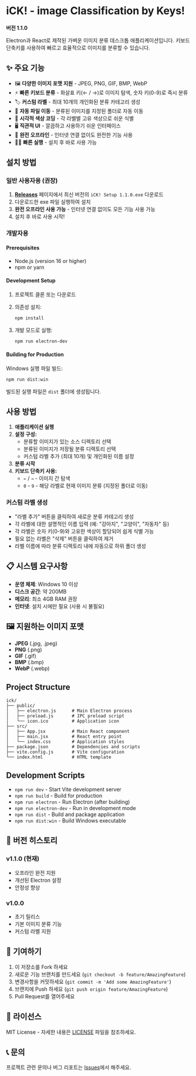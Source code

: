 # iCK! - image Classification by Keys!

**버전 1.1.0**

Electron과 React로 제작된 가벼운 이미지 분류 데스크톱 애플리케이션입니다.
키보드 단축키를 사용하여 빠르고 효율적으로 이미지를 분류할 수 있습니다.

## ✨ 주요 기능

- 🖼️ **다양한 이미지 포맷 지원** - JPEG, PNG, GIF, BMP, WebP
- ⚡ **빠른 키보드 분류** - 화살표 키(← / →)로 이미지 탐색, 숫자 키(0-9)로 즉시 분류
- 🏷️ **커스텀 라벨** - 최대 10개의 개인화된 분류 카테고리 생성
- 📁 **자동 파일 이동** - 분류된 이미지를 지정된 폴더로 자동 이동
- 🎨 **시각적 색상 코딩** - 각 라벨별 고유 색상으로 쉬운 식별
- 🖥️ **직관적 UI** - 깔끔하고 사용하기 쉬운 인터페이스
- 📱 **완전 오프라인** - 인터넷 연결 없이도 완전한 기능 사용
- 🏃‍♂️ **빠른 실행** - 설치 후 바로 사용 가능

## 설치 방법

### 일반 사용자용 (권장)

1. **[Releases](https://github.com/your-repo/ick/releases)** 페이지에서 최신 버전의 `iCK! Setup 1.1.0.exe` 다운로드
2. 다운로드한 exe 파일 실행하여 설치
3. **완전 오프라인 사용 가능** - 인터넷 연결 없이도 모든 기능 사용 가능
4. 설치 후 바로 사용 시작!

### 개발자용

#### Prerequisites

- Node.js (version 16 or higher)
- npm or yarn

#### Development Setup

1. 프로젝트 클론 또는 다운로드
2. 의존성 설치:
   ```bash
   npm install
   ```

3. 개발 모드로 실행:
   ```bash
   npm run electron-dev
   ```

#### Building for Production

Windows 실행 파일 빌드:

```bash
npm run dist:win
```

빌드된 실행 파일은 `dist` 폴더에 생성됩니다.

## 사용 방법

1. **애플리케이션 실행**
2. **설정 구성:**
   - 분류할 이미지가 있는 소스 디렉토리 선택
   - 분류된 이미지가 저장될 분류 디렉토리 선택
   - 커스텀 라벨 추가 (최대 10개) 및 개인화된 이름 설정
3. **분류 시작**
4. **키보드 단축키 사용:**
   - `←` / `→` - 이미지 간 탐색
   - `0` - `9` - 해당 라벨로 현재 이미지 분류 (지정된 폴더로 이동)

### 커스텀 라벨 생성

- "라벨 추가" 버튼을 클릭하여 새로운 분류 카테고리 생성
- 각 라벨에 대한 설명적인 이름 입력 (예: "강아지", "고양이", "자동차" 등)
- 각 라벨은 숫자 키(0-9)와 고유한 색상이 할당되어 쉽게 식별 가능
- 필요 없는 라벨은 "삭제" 버튼을 클릭하여 제거
- 라벨 이름에 따라 분류 디렉토리 내에 자동으로 하위 폴더 생성

## 📋 시스템 요구사항

- **운영 체제**: Windows 10 이상
- **디스크 공간**: 약 200MB
- **메모리**: 최소 4GB RAM 권장
- **인터넷**: 설치 시에만 필요 (사용 시 불필요)

## 🖼️ 지원하는 이미지 포맷

- **JPEG** (.jpg, .jpeg)
- **PNG** (.png)
- **GIF** (.gif)
- **BMP** (.bmp)
- **WebP** (.webp)

## Project Structure

```
ick/
├── public/
│   ├── electron.js      # Main Electron process
│   ├── preload.js       # IPC preload script
│   └── icon.ico         # Application icon
├── src/
│   ├── App.jsx          # Main React component
│   ├── main.jsx         # React entry point
│   └── index.css        # Application styles
├── package.json         # Dependencies and scripts
├── vite.config.js       # Vite configuration
└── index.html           # HTML template
```

## Development Scripts

- `npm run dev` - Start Vite development server
- `npm run build` - Build for production
- `npm run electron` - Run Electron (after building)
- `npm run electron-dev` - Run in development mode
- `npm run dist` - Build and package application
- `npm run dist:win` - Build Windows executable

## 🚀 버전 히스토리

### v1.1.0 (현재)
- 오프라인 완전 지원
- 개선된 Electron 설정
- 안정성 향상

### v1.0.0
- 초기 릴리스
- 기본 이미지 분류 기능
- 커스텀 라벨 지원

## 🤝 기여하기

1. 이 저장소를 Fork 하세요
2. 새로운 기능 브랜치를 만드세요 (`git checkout -b feature/AmazingFeature`)
3. 변경사항을 커밋하세요 (`git commit -m 'Add some AmazingFeature'`)
4. 브랜치에 Push 하세요 (`git push origin feature/AmazingFeature`)
5. Pull Request를 열어주세요

## 📝 라이선스

MIT License - 자세한 내용은 [LICENSE](LICENSE) 파일을 참조하세요.

## 📞 문의

프로젝트 관련 문의나 버그 리포트는 [Issues](https://github.com/your-repo/ick/issues)에서 해주세요.